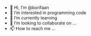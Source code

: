 - 👋 Hi, I’m @borifaan
- 👀 I’m interested in programming code
- 🌱 I’m currently learning 
- 💞️ I’m looking to collaborate on ...
- 📫 How to reach me ...

<!---
borifaan/borifaan is a ✨ special ✨ repository because its `README.md` (this file) appears on your GitHub profile.
You can click the Preview link to take a look at your changes.
--->
